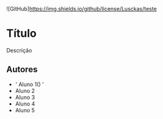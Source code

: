 ![GitHub]https://img.shields.io/github/license/Lusckas/teste

# Título 
Descrição
## Autores

- ' Aluno 1() '
- Aluno 2
- Aluno 3
- Aluno 4
- Aluno 5

